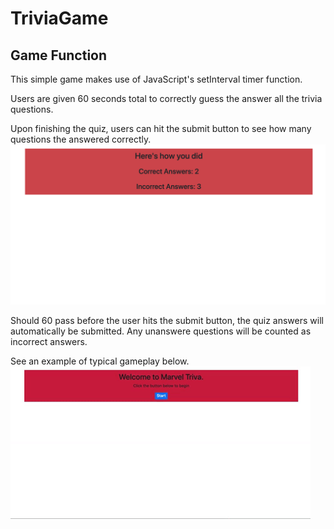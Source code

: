 # TriviaGame

## Game Function
This simple game makes use of JavaScript's setInterval timer function. 

Users are given 60 seconds total to correctly guess the answer all the trivia questions. 

Upon finishing the quiz, users can hit the submit button to see how many questions the answered correctly. 
![score](assets/images/README_Images/score.png)

Should 60 pass before the user hits the submit button, the quiz answers will automatically be submitted. Any unanswere questions will be counted as incorrect answers. 


See an example of typical gameplay below.
![gameplay](assets/images/README_Images/gameplay.gif)
